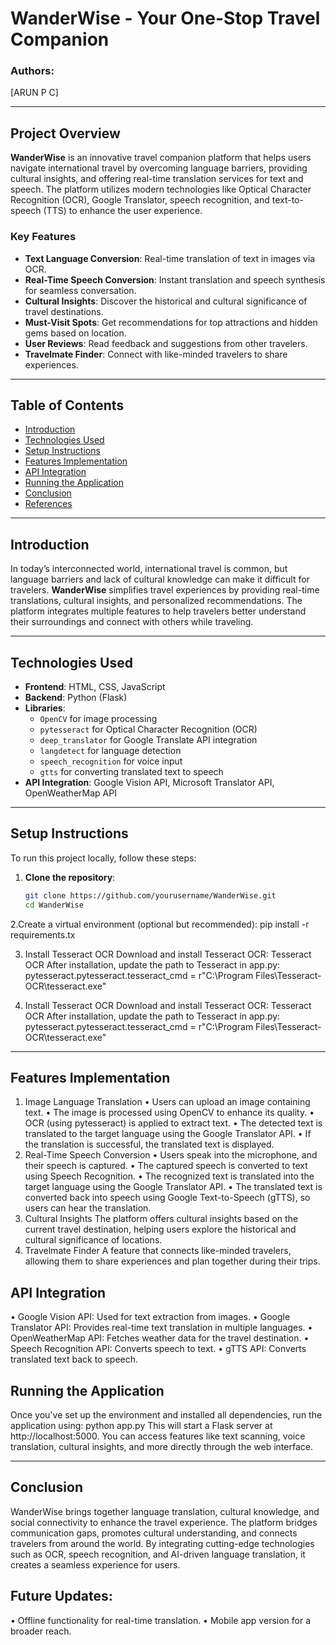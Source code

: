 # WanderWise - Your One-Stop Travel Companion

### Authors:
[ARUN P C]

---

## Project Overview

**WanderWise** is an innovative travel companion platform that helps users navigate international travel by overcoming language barriers, providing cultural insights, and offering real-time translation services for text and speech. The platform utilizes modern technologies like Optical Character Recognition (OCR), Google Translator, speech recognition, and text-to-speech (TTS) to enhance the user experience.

### Key Features
- **Text Language Conversion**: Real-time translation of text in images via OCR.
- **Real-Time Speech Conversion**: Instant translation and speech synthesis for seamless conversation.
- **Cultural Insights**: Discover the historical and cultural significance of travel destinations.
- **Must-Visit Spots**: Get recommendations for top attractions and hidden gems based on location.
- **User Reviews**: Read feedback and suggestions from other travelers.
- **Travelmate Finder**: Connect with like-minded travelers to share experiences.

---

## Table of Contents
- [Introduction](#introduction)
- [Technologies Used](#technologies-used)
- [Setup Instructions](#setup-instructions)
- [Features Implementation](#features-implementation)
- [API Integration](#api-integration)
- [Running the Application](#running-the-application)
- [Conclusion](#conclusion)
- [References](#references)

---

## Introduction
In today’s interconnected world, international travel is common, but language barriers and lack of cultural knowledge can make it difficult for travelers. **WanderWise** simplifies travel experiences by providing real-time translations, cultural insights, and personalized recommendations. The platform integrates multiple features to help travelers better understand their surroundings and connect with others while traveling.

---

## Technologies Used
- **Frontend**: HTML, CSS, JavaScript
- **Backend**: Python (Flask)
- **Libraries**:
  - `OpenCV` for image processing
  - `pytesseract` for Optical Character Recognition (OCR)
  - `deep_translator` for Google Translate API integration
  - `langdetect` for language detection
  - `speech_recognition` for voice input
  - `gtts` for converting translated text to speech
- **API Integration**: Google Vision API, Microsoft Translator API, OpenWeatherMap API

---

## Setup Instructions
To run this project locally, follow these steps:

1. **Clone the repository**:
   ```bash
   git clone https://github.com/yourusername/WanderWise.git
   cd WanderWise
2.Create a virtual environment (optional but recommended):
pip install -r requirements.tx

3. Install Tesseract OCR
Download and install Tesseract OCR: Tesseract OCR
After installation, update the path to Tesseract in app.py:
pytesseract.pytesseract.tesseract_cmd = r"C:\Program Files\Tesseract-OCR\tesseract.exe"

3. Install Tesseract OCR
Download and install Tesseract OCR: Tesseract OCR
After installation, update the path to Tesseract in app.py:
pytesseract.pytesseract.tesseract_cmd = r"C:\Program Files\Tesseract-OCR\tesseract.exe"
---
## Features Implementation
1. Image Language Translation
•	Users can upload an image containing text.
•	The image is processed using OpenCV to enhance its quality.
•	OCR (using pytesseract) is applied to extract text.
•	The detected text is translated to the target language using the Google Translator API.
•	If the translation is successful, the translated text is displayed.
2. Real-Time Speech Conversion
•	Users speak into the microphone, and their speech is captured.
•	The captured speech is converted to text using Speech Recognition.
•	The recognized text is translated into the target language using the Google Translator API.
•	The translated text is converted back into speech using Google Text-to-Speech (gTTS), so users can hear the translation.
3. Cultural Insights
The platform offers cultural insights based on the current travel destination, helping users explore the historical and cultural significance of locations.
4. Travelmate Finder
A feature that connects like-minded travelers, allowing them to share experiences and plan together during their trips.

## API Integration
•	Google Vision API: Used for text extraction from images.
•	Google Translator API: Provides real-time text translation in multiple languages.
•	OpenWeatherMap API: Fetches weather data for the travel destination.
•	Speech Recognition API: Converts speech to text.
•	gTTS API: Converts translated text back to speech.

## Running the Application

Once you've set up the environment and installed all dependencies, run the application using:
python app.py
This will start a Flask server at http://localhost:5000. You can access features like text scanning, voice translation, cultural insights, and more directly through the web interface.

---
## Conclusion

WanderWise brings together language translation, cultural knowledge, and social connectivity to enhance the travel experience. The platform bridges communication gaps, promotes cultural understanding, and connects travelers from around the world. By integrating cutting-edge technologies such as OCR, speech recognition, and AI-driven language translation, it creates a seamless experience for users.



## Future Updates:
•	Offline functionality for real-time translation.
•	Mobile app version for a broader reach.
